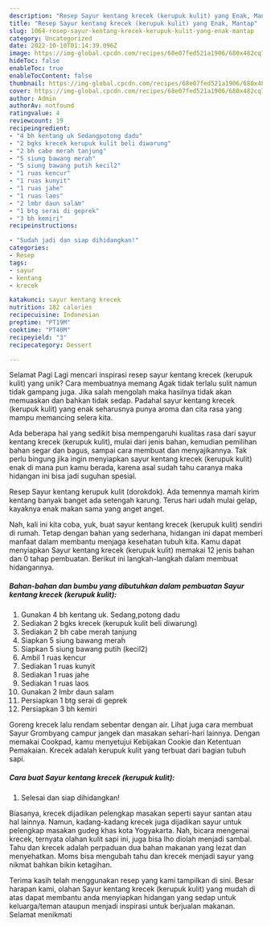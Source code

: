 ```yaml
---
description: "Resep Sayur kentang krecek (kerupuk kulit) yang Enak, Mantap"
title: "Resep Sayur kentang krecek (kerupuk kulit) yang Enak, Mantap"
slug: 1064-resep-sayur-kentang-krecek-kerupuk-kulit-yang-enak-mantap
category: Uncategorized
date: 2022-10-10T01:14:39.096Z
image: https://img-global.cpcdn.com/recipes/68e07fed521a1906/680x482cq70/sayur-kentang-krecek-kerupuk-kulit-foto-resep-utama.jpg
hideToc: false
enableToc: true
enableTocContent: false
thumbnail: https://img-global.cpcdn.com/recipes/68e07fed521a1906/680x482cq70/sayur-kentang-krecek-kerupuk-kulit-foto-resep-utama.jpg
cover: https://img-global.cpcdn.com/recipes/68e07fed521a1906/680x482cq70/sayur-kentang-krecek-kerupuk-kulit-foto-resep-utama.jpg
author: Admin
authorAv: notfound
ratingvalue: 4
reviewcount: 19
recipeingredient:
- "4 bh kentang uk Sedangpotong dadu"
- "2 bgks krecek kerupuk kulit beli diwarung"
- "2 bh cabe merah tanjung"
- "5 siung bawang merah"
- "5 siung bawang putih kecil2"
- "1 ruas kencur"
- "1 ruas kunyit"
- "1 ruas jahe"
- "1 ruas laos"
- "2 lmbr daun salam"
- "1 btg serai di geprek"
- "3 bh kemiri"
recipeinstructions:

- "Sudah jadi dan siap dihidangkan!"
categories:
- Resep
tags:
- sayur
- kentang
- krecek

katakunci: sayur kentang krecek 
nutrition: 182 calories
recipecuisine: Indonesian
preptime: "PT19M"
cooktime: "PT40M"
recipeyield: "3"
recipecategory: Dessert

---
```



Selamat Pagi Lagi mencari inspirasi resep sayur kentang krecek (kerupuk kulit) yang unik? Cara membuatnya memang Agak tidak terlalu sulit namun tidak gampang juga. Jika salah mengolah maka hasilnya tidak akan memuaskan dan bahkan tidak sedap. Padahal sayur kentang krecek (kerupuk kulit) yang enak seharusnya punya aroma dan cita rasa yang mampu memancing selera kita.


Ada beberapa hal yang sedikit bisa mempengaruhi kualitas rasa dari sayur kentang krecek (kerupuk kulit), mulai dari jenis bahan, kemudian pemilihan bahan segar dan bagus, sampai cara membuat dan menyajikannya. Tak perlu bingung jika ingin menyiapkan sayur kentang krecek (kerupuk kulit) enak di mana pun kamu berada, karena asal sudah tahu caranya maka hidangan ini bisa jadi suguhan spesial.

Resep Sayur kentang kerupuk kulit (dorokdok). Ada temennya mamah kirim kentang banyak banget ada setengah karung. Terus hari udah mulai gelap, kayaknya enak makan sama yang anget anget.


Nah, kali ini kita coba, yuk, buat sayur kentang krecek (kerupuk kulit) sendiri di rumah. Tetap dengan bahan yang sederhana, hidangan ini dapat memberi manfaat dalam membantu menjaga kesehatan tubuh kita. Kamu dapat menyiapkan Sayur kentang krecek (kerupuk kulit) memakai 12 jenis bahan dan 0 tahap pembuatan. Berikut ini langkah-langkah dalam membuat hidangannya.

<!--inarticleads1-->

##### Bahan-bahan dan bumbu yang dibutuhkan dalam pembuatan Sayur kentang krecek (kerupuk kulit):

1. Gunakan 4 bh kentang uk. Sedang,potong dadu
1. Sediakan 2 bgks krecek (kerupuk kulit beli diwarung)
1. Sediakan 2 bh cabe merah tanjung
1. Siapkan 5 siung bawang merah
1. Siapkan 5 siung bawang putih (kecil2)
1. Ambil 1 ruas kencur
1. Sediakan 1 ruas kunyit
1. Sediakan 1 ruas jahe
1. Sediakan 1 ruas laos
1. Gunakan 2 lmbr daun salam
1. Persiapkan 1 btg serai di geprek
1. Persiapkan 3 bh kemiri


Goreng krecek lalu rendam sebentar dengan air. Lihat juga cara membuat Sayur Grombyang campur jangek dan masakan sehari-hari lainnya. Dengan memakai Cookpad, kamu menyetujui Kebijakan Cookie dan Ketentuan Pemakaian. Krecek adalah kerupuk kulit yang terbuat dari bagian tubuh sapi. 

<!--inarticleads2-->

##### Cara buat Sayur kentang krecek (kerupuk kulit):


1. Selesai dan siap dihidangkan!

Biasanya, krecek dijadikan pelengkap masakan seperti sayur santan atau hal lainnya. Namun, kadang-kadang krecek juga dijadikan sayur untuk pelengkap masakan gudeg khas kota Yogyakarta. Nah, bicara mengenai krecek, ternyata olahan kulit sapi ini, juga bisa lho diolah menjadi sambal. Tahu dan krecek adalah perpaduan dua bahan makanan yang lezat dan menyehatkan. Moms bisa mengubah tahu dan krecek menjadi sayur yang nikmat bahkan bikin ketagihan. 

Terima kasih telah menggunakan resep yang kami tampilkan di sini. Besar harapan kami, olahan Sayur kentang krecek (kerupuk kulit) yang mudah di atas dapat membantu anda menyiapkan hidangan yang sedap untuk keluarga/teman ataupun menjadi inspirasi untuk berjualan makanan. Selamat menikmati
